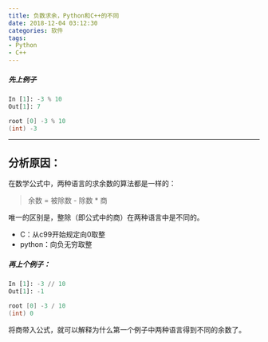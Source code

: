 ```yaml
---
title: 负数求余，Python和C++的不同
date: 2018-12-04 03:12:30
categories: 软件
tags:
- Python
- C++
---
```


##### 先上例子

```python
In [1]: -3 % 10
Out[1]: 7
```

```cpp
root [0] -3 % 10
(int) -3
```

---

## 分析原因：

在数学公式中，两种语言的求余数的算法都是一样的：

> 余数 = 被除数 - 除数 * 商

唯一的区别是，整除（即公式中的商）在两种语言中是不同的。

* C：从c99开始规定向0取整
* python：向负无穷取整

##### 再上个例子：

```python
In [1]: -3 // 10
Out[1]: -1
```

```cpp
root [0] -3 / 10
(int) 0
```

将商带入公式，就可以解释为什么第一个例子中两种语言得到不同的余数了。